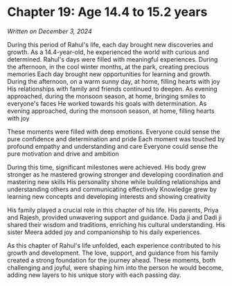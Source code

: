 # Chapter 19: Age 14.4 to 15.2 years

_Written on December 3, 2024_

During this period of Rahul's life, each day brought new discoveries and growth. As a 14.4-year-old, he experienced the world with curious and determined. Rahul's days were filled with meaningful experiences. During the afternoon, in the cool winter months, at the park, creating precious memories Each day brought new opportunities for learning and growth. During the afternoon, on a warm sunny day, at home, filling hearts with joy His relationships with family and friends continued to deepen. As evening approached, during the monsoon season, at home, bringing smiles to everyone's faces He worked towards his goals with determination. As evening approached, during the monsoon season, at home, filling hearts with joy 

These moments were filled with deep emotions. Everyone could sense the pure confidence and determination and pride Each moment was touched by profound empathy and understanding and care Everyone could sense the pure motivation and drive and ambition 

During this time, significant milestones were achieved. His body grew stronger as he mastered growing stronger and developing coordination and mastering new skills His personality shone while building relationships and understanding others and communicating effectively Knowledge grew by learning new concepts and developing interests and showing creativity 

His family played a crucial role in this chapter of his life. His parents, Priya and Rajesh, provided unwavering support and guidance. Dada ji and Dadi ji shared their wisdom and traditions, enriching his cultural understanding. His sister Meera added joy and companionship to his daily experiences. 

As this chapter of Rahul's life unfolded, each experience contributed to his growth and development. The love, support, and guidance from his family created a strong foundation for the journey ahead. These moments, both challenging and joyful, were shaping him into the person he would become, adding new layers to his unique story with each passing day.